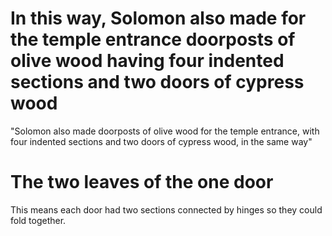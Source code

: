 # In this way, Solomon also made for the temple entrance doorposts of olive wood having four indented sections and two doors of cypress wood

"Solomon also made doorposts of olive wood for the temple entrance, with four indented sections and two doors of cypress wood, in the same way"

# The two leaves of the one door

This means each door had two sections connected by hinges so they could fold together.

